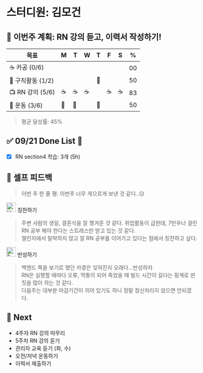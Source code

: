 # 스터디원: 김모건

## 🚀 이번주 계획: RN 강의 듣고, 이력서 작성하기!

| 목표              | M   | T   | W   | T   | F   | S   | %   |
| ----------------- | --- | --- | --- | --- | --- | --- | --- |
| ☕ 카공 (0/6)     |     |     |     |     |     |     | 00  |
| 🏢 구직활동 (1/2) |     |     |     | 🏢  |     |     | 50  |
| 📺 RN 강의 (5/6)  | ☕  | ☕  | ☕  |     | ☕  | ☕  | 83  |
| 🌟 운동 (3/6)     | 🌟  | 🌟  |     | 🌟  |     |     | 50  |

> 평균 달성률: 45% <br>

## ✅ 09/21 Done List 🌸

- [x] RN section4 학습: 3개 (5h)

## 🎉 셀프 피드백

> 이번 주 한 줄 평: 이번주 너무 게으르게 보낸 것 같다..😥 <br>

<img src="https://raw.githubusercontent.com/Tarikul-Islam-Anik/Animated-Fluent-Emojis/master/Emojis/Smilies/Hugging%20Face.png" alt="Hugging Face" width="25" height="25"> 칭찬하기 </img>

> 주변 사람의 생일, 결혼식을 잘 챙겨준 것 같다.
> 취업활동이 급한데, 7만우너 걸린 RN 공부 해야 한다는 스트레스만 받고 있는 것 같다.<br>
> 챌린지에서 탈락하지 않고 잘 RN 공부를 이어가고 있다는 점에서 칭찬하고 싶다.<br>

<img src="https://raw.githubusercontent.com/Tarikul-Islam-Anik/Animated-Fluent-Emojis/master/Emojis/Smilies/Face%20with%20Monocle.png" alt="Face with Monocle" width="25" height="25"> 반성하기</img>

> 백엔드 쪽을 보기로 했던 카콩은 잊혀진지 오래다...반성하자<br>
> RN은 실행할 때마다 오류, 먹통이 되어 죽었을 때 빌드 시간이 길다는 핑계로 딴짓을 많이 하는 것 같다.<br>
> 다음주는 대부분 마감기간이 끼어 있기도 하니 정말 정신차리지 않으면 안되겠다. <br>

## 🌱 Next

- 4주자 RN 강의 마무리
- 5주차 RN 강의 듣기
- 관리자 교육 듣기 (화, 수)
- 오전/저녁 운동하기
- 이력서 제출하기
